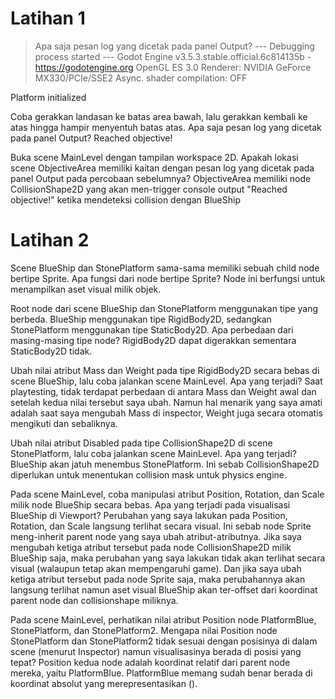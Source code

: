 # Latihan 1

> Apa saja pesan log yang dicetak pada panel Output?
--- Debugging process started ---
Godot Engine v3.5.3.stable.official.6c814135b - https://godotengine.org
OpenGL ES 3.0 Renderer: NVIDIA GeForce MX330/PCIe/SSE2
Async. shader compilation: OFF
 
Platform initialized

Coba gerakkan landasan ke batas area bawah, lalu gerakkan kembali ke atas hingga hampir menyentuh batas atas. Apa saja pesan log yang dicetak pada panel Output?
Reached objective!

Buka scene MainLevel dengan tampilan workspace 2D. Apakah lokasi scene ObjectiveArea memiliki kaitan dengan pesan log yang dicetak pada panel Output pada percobaan sebelumnya?
ObjectiveArea memiliki node CollisionShape2D yang akan men-trigger console output "Reached objective!" ketika mendeteksi collision dengan BlueShip

# Latihan 2

Scene BlueShip dan StonePlatform sama-sama memiliki sebuah child node bertipe Sprite. Apa fungsi dari node bertipe Sprite?
Node ini berfungsi untuk menampilkan aset visual milik objek.

Root node dari scene BlueShip dan StonePlatform menggunakan tipe yang berbeda. BlueShip menggunakan tipe RigidBody2D, sedangkan StonePlatform menggunakan tipe StaticBody2D. Apa perbedaan dari masing-masing tipe node?
RigidBody2D dapat digerakkan sementara StaticBody2D tidak.

Ubah nilai atribut Mass dan Weight pada tipe RigidBody2D secara bebas di scene BlueShip, lalu coba jalankan scene MainLevel. Apa yang terjadi?
Saat playtesting, tidak terdapat perbedaan di antara Mass dan Weight awal dan setelah kedua nilai tersebut saya ubah. Namun hal menarik yang saya amati adalah saat saya mengubah Mass di inspector, Weight juga secara otomatis mengikuti dan sebaliknya.

Ubah nilai atribut Disabled pada tipe CollisionShape2D di scene StonePlatform, lalu coba jalankan scene MainLevel. Apa yang terjadi?
BlueShip akan jatuh menembus StonePlatform. Ini sebab CollisionShape2D diperlukan untuk menentukan collision mask untuk physics engine.

Pada scene MainLevel, coba manipulasi atribut Position, Rotation, dan Scale milik node BlueShip secara bebas. Apa yang terjadi pada visualisasi BlueShip di Viewport?
Perubahan yang saya lakukan pada Position, Rotation, dan Scale langsung terlihat secara visual. Ini sebab node Sprite meng-inherit parent node yang saya ubah atribut-atributnya. Jika saya mengubah ketiga atribut tersebut pada node CollisionShape2D milik BlueShip saja, maka perubahan yang saya lakukan tidak akan terlihat secara visual (walaupun tetap akan mempengaruhi game). Dan jika saya ubah ketiga atribut tersebut pada node Sprite saja, maka perubahannya akan langsung terlihat namun aset visual BlueShip akan ter-offset dari koordinat parent node dan collisionshape miliknya.

Pada scene MainLevel, perhatikan nilai atribut Position node PlatformBlue, StonePlatform, dan StonePlatform2. Mengapa nilai Position node StonePlatform dan StonePlatform2 tidak sesuai dengan posisinya di dalam scene (menurut Inspector) namun visualisasinya berada di posisi yang tepat?
Position kedua node adalah koordinat relatif dari parent node mereka, yaitu PlatformBlue. PlatformBlue memang sudah benar berada di koordinat absolut yang merepresentasikan (). 
